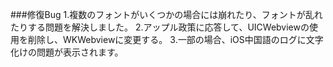 ###修復Bug
1.複数のフォントがいくつかの場合には崩れたり、フォントが乱れたりする問題を解決しました。
2.アップル政策に応答して、UICWebviewの使用を削除し、WKWebviewに変更する。
3.一部の場合、iOS中国語のログに文字化けの問題が表示されます。